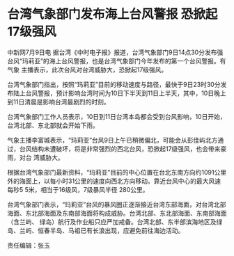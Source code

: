 # 台湾气象部门发布海上台风警报 恐掀起17级强风

中新网7月9日电 据台湾《中时电子报》报道，台湾气象部门9日14点30分发布强台风“玛莉亚”的海上台风警报，也是台湾气象部门今年发布的第一个台风警报。有气象
主播表示，此次台风对台湾威胁大，恐掀起17级强风。

台湾气象部门指出，按照“玛莉亚”目前的移动速度与路径，最快于9日23时30分发布陆上台风警报，预计影响台湾时间为10日下半天到11日上半天，其中，10日晚上
到11日清晨是影响台湾最剧烈的时刻。

台湾气象部门工作人员表示，10日到11日台湾本岛都会受到台风影响，10日开始，台湾北部、东北部就会开始下雨。

气象主播李富城表示，“玛莉亚”台风9日上午已稍微偏北，可能会从彭佳屿北方通过，台风结构未遭破坏，将是非常强烈的西北台风，恐掀起17级强风，也会带来豪雨，对台
湾威胁大。

根据台湾气象部门最新资料，“玛莉亚”目前的中心位置在台北东南方向约1091公里外的海面上，以每小时31公里的速度向西北方向移动。靠近台风中心的最大风速每秒5
5米，相当于16级风，7级暴风半径 280公里。

台湾气象部门表示，“玛莉亚”台风的暴风圈正逐渐接近台湾东部海面，对台湾北部海面、东北部海面及东南部海面将构成威胁。台湾北部、东北部海面、东南部海面（含兰屿、
绿岛）航行及作业船只应严加戒备。台湾北部、东半部滨海地区及绿岛、兰屿、恒春半岛、马祖已有长浪出现，应避免前往海边活动。

责任编辑：张玉

